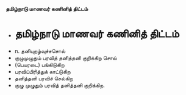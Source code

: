 **தமிழ்நாடு மாணவர் கணினித் திட்டம்**
- # தமிழ்நாடு மாணவர் கணினித் திட்டம்
- n. தனியுறழ்வுச்சசொல்
- குழுமுழுதும் பரவித் தனித்தனி குறிக்கிற சொல்
- (பெயரடை) பங்கிடுகிற
- பரவிப்பிரித்துக் காட்டுகிற
- தனித்தனி பரவிச் செல்கிற
- குழு முழுதும் பரவித் தனித்தனி குறிக்கிற.

